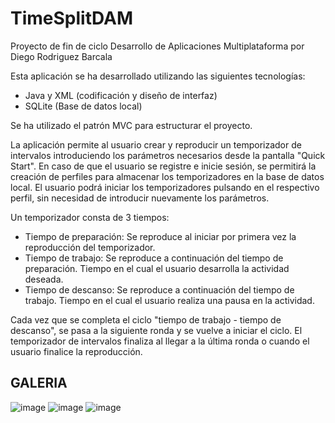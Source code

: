 # TimeSplitDAM
Proyecto de fin de ciclo Desarrollo de Aplicaciones Multiplataforma por Diego Rodriguez Barcala

Esta aplicación se ha desarrollado utilizando las siguientes tecnologías:
  - Java y XML (codificación y diseño de interfaz)
  - SQLite (Base de datos local)

Se ha utilizado el patrón MVC para estructurar el proyecto.

La aplicación permite al usuario crear y reproducir un temporizador de intervalos introduciendo los parámetros necesarios desde la pantalla "Quick Start". 
En caso de que el usuario se registre e inicie sesión, se permitirá la creación de perfiles para almacenar los temporizadores en la base de datos local. El usuario podrá iniciar los temporizadores pulsando en el respectivo perfil, sin necesidad de introducir nuevamente los parámetros.

Un temporizador consta de 3 tiempos:
  - Tiempo de preparación: Se reproduce al iniciar por primera vez la reproducción del temporizador.
  - Tiempo de trabajo: Se reproduce a continuación del tiempo de preparación. Tiempo en el cual el usuario desarrolla la actividad deseada.
  - Tiempo de descanso: Se reproduce a continuación del tiempo de trabajo. Tiempo en el cual el usuario realiza una pausa en la actividad.
  
Cada vez que se completa el ciclo "tiempo de trabajo - tiempo de descanso", se pasa a la siguiente ronda y se vuelve a iniciar el ciclo.
El temporizador de intervalos finaliza al llegar a la última ronda o cuando el usuario finalice la reproducción.


## GALERIA
![image](https://user-images.githubusercontent.com/69866476/233952044-0e957f04-9a66-45f2-955d-2b8160af8b34.png)
![image](https://user-images.githubusercontent.com/69866476/233952209-14d9d66c-e475-469d-9d68-981e91f37114.png)
![image](https://user-images.githubusercontent.com/69866476/233952287-b0d8d564-3d53-4feb-ab65-cd43b058d0e0.png)

